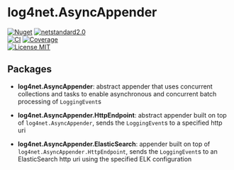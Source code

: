 # log4net.AsyncAppender

[![Nuget](https://img.shields.io/nuget/vpre/log4net.AsyncAppender)](https://www.nuget.org/packages/log4net.AsyncAppender)
[![netstandard2.0](https://img.shields.io/badge/netstandard-2.0-blue)](https://docs.microsoft.com/en-us/dotnet/standard/net-standard#net-implementation-support)
<br/>
[![CI](https://img.shields.io/github/workflow/status/tommasobertoni/log4net.AsyncAppender/CI/main)](https://github.com/tommasobertoni/log4net.AsyncAppender/actions?query=workflow%3ACI+branch%3Amain)
[![Coverage](https://img.shields.io/coveralls/github/tommasobertoni/log4net.AsyncAppender/main)](https://coveralls.io/github/tommasobertoni/log4net.AsyncAppender?branch=main)
<br/>
[![License MIT](https://img.shields.io/badge/license-MIT-green)](LICENSE)

## Packages

- **log4net.AsyncAppender**: abstract appender that uses concurrent collections and tasks to enable asynchronous and concurrent batch processing of `LoggingEvent`s

- **log4net.AsyncAppender.HttpEndpoint**: abstract appender built on top of `log4net.AsyncAppender`, sends the `LoggingEvent`s to a specified http uri

- **log4net.AsyncAppender.ElasticSearch**: appender built on top of `log4net.AsyncAppender.HttpEndpoint`, sends the `LoggingEvent`s to an ElasticSearch http uri using the specified ELK configuration
